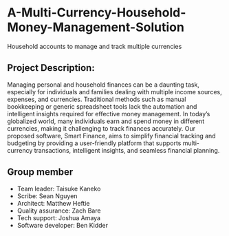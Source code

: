 # A-Multi-Currency-Household-Money-Management-Solution
Household accounts to manage and track multiple currencies
## Project Description:
Managing personal and household finances can be a daunting task, especially for individuals and families dealing with multiple income sources, expenses, and currencies. Traditional methods such as manual bookkeeping or generic spreadsheet tools lack the automation and intelligent insights required for effective money management. In today’s globalized world, many individuals earn and spend money in different currencies, making it challenging to track finances accurately. Our proposed software, Smart Finance, aims to simplify financial tracking and budgeting by providing a user-friendly platform that supports multi-currency transactions, intelligent insights, and seamless financial planning.
## Group member
* Team leader: Taisuke Kaneko
* Scribe: Sean Nguyen
* Architect: Matthew Heftie
* Quality assurance: Zach Bare
* Tech support: Joshua Amaya
* Software developer: Ben Kidder
